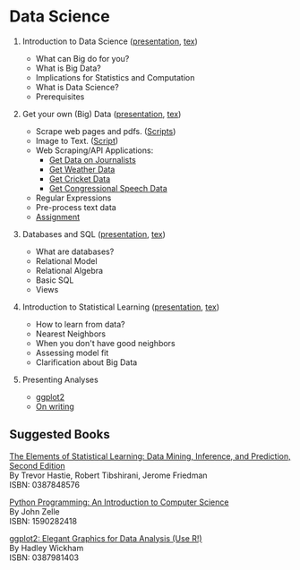 Data Science
=============

 1. Introduction to Data Science ([presentation](ds1/ds1_present_web.pdf), [tex](ds1/ds1_web.tex))
     - What can Big do for you? 
     - What is Big Data? 
     - Implications for Statistics and Computation 
     - What is Data Science? 
     - Prerequisites
 
 2. Get your own (Big) Data ([presentation](ds2/ds2_present_web.pdf), [tex](ds2/ds2_web.tex))
     - Scrape web pages and pdfs. ([Scripts](https://github.com/soodoku/python-workshop)) 
     - Image to Text. ([Script](https://github.com/soodoku/image-to-text))
     - Web Scraping/API Applications:
         - [Get Data on Journalists](https://github.com/soodoku/get-journalist-data)
         - [Get Weather Data](https://github.com/soodoku/get-weather-data)
         - [Get Cricket Data](https://github.com/soodoku/get-cricket-data)
         - [Get Congressional Speech Data](https://gist.github.com/soodoku/85d79275c5880f67b4cf)
     - Regular Expressions
     - Pre-process text data
     - [Assignment](ds2/scraping_assignment_web.txt)
 
 3. Databases and SQL ([presentation](ds3/ds3_present_web.pdf), [tex](ds3/ds3_web.tex))
     - What are databases? 
     - Relational Model
     - Relational Algebra
     - Basic SQL
     - Views
 
 4. Introduction to Statistical Learning ([presentation](ds4/ds4_present_web.pdf), [tex](ds4/ds4_web.tex))
     - How to learn from data? 
     - Nearest Neighbors
     - When you don't have good neighbors
     - Assessing model fit
     - Clarification about Big Data

5. Presenting Analyses
    - [ggplot2](graphs/ggplot2.md)
    - [On writing](http://gbytes.gsood.com/on-writing/)

Suggested Books
--------------------

[The Elements of Statistical Learning: Data Mining, Inference, and Prediction, Second Edition](http://www.amazon.com/The-Elements-Statistical-Learning-Prediction/dp/0387848576)    
By Trevor Hastie, Robert Tibshirani, Jerome Friedman  
ISBN: 0387848576

[Python Programming: An Introduction to Computer Science](http://www.amazon.com/Python-Programming-Introduction-Computer-Science/dp/1887902996)    
By John Zelle  
ISBN: 1590282418

[ggplot2: Elegant Graphics for Data Analysis (Use R!)](http://www.amazon.com/ggplot2-Elegant-Graphics-Data-Analysis/dp/0387981403)    
By Hadley Wickham  
ISBN: 0387981403
